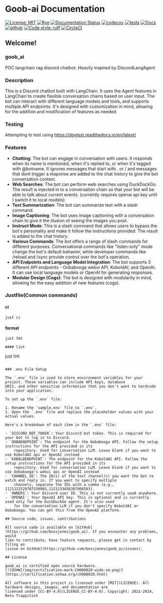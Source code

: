 # Goob-ai Documentation

[![License: MIT](https://img.shields.io/badge/License-MIT-blue.svg)](https://opensource.org/licenses/MIT)
[![Rye](https://img.shields.io/endpoint?url=https://raw.githubusercontent.com/mitsuhiko/rye/main/artwork/badge.json)](https://rye-up.com)
[![Documentation Status](https://readthedocs.org/projects/goob_ai/badge/?version=latest)](https://goob_ai.readthedocs.io/en/latest/?badge=latest)
[![codecov](https://codecov.io/gh/bossjones/goob_ai/graph/badge.svg?token=hFV0Q3Sg2y)](https://codecov.io/gh/bossjones/goob_ai)
[![tests](https://github.com/bossjones/goob_ai/actions/workflows/ci.yml/badge.svg)](https://github.com/bossjones/goob_ai/actions/workflows/ci.yml)
[![Docs](https://img.shields.io/badge/Docs-mkdocs-purple.svg?style=flat)](https://github.com/pages/bossjones/goob_ai)
[![github](https://img.shields.io/badge/git.corp-toolbox-purple.svg?style=flat)](https://github.com/bossjones/goob_ai)
[![Code style: ruff](https://img.shields.io/endpoint?url=https://raw.githubusercontent.com/astral-sh/ruff/main/assets/badge/v2.json)](https://github.com/astral-sh/ruff)
[![CircleCI](https://circle.ci.adobe.com/status-badge/img/gh/bossjones/goob_ai/tree/main.svg?style=svg)](https://circle.ci.adobe.com/status-badge/redirect/gh/bossjones/goob_ai/tree/main)

## Welcome!

### goob_ai

POC langchain rag discord chatbot. Heavily inspired by DiscordLangAgent

### Description

This is a Discord chatbot built with LangChain. It uses the Agent features in LangChain to create flexible conversation
chains based on user input. The bot can interact with different language models and tools, and supports multiple API
endpoints. It's designed with customization in mind, allowing for the addition and modification of features as needed.

### Testing

Attempting to test using <https://dpytest.readthedocs.io/en/latest/>

### Features

- **Chatting**: The bot can engage in conversation with users. It responds when its name is mentioned, when it's replied
    to, or when it's tagged with @botname. It ignores messages that start with . or / and messages that dont trigger a
    response are added to the chat history to give the bot conversation context.
- **Web Searches**: The bot can perform web searches using DuckDuckGo. The result is injected in to a conversation chain
    so that your bot will be able to talk about current events. (currently requires openai api key until I switch it to
    local models)
- **Text Summarization**: The bot can summarize text with a slash command.
- **Image Captioning**: The bot uses image captioning with a conversation chain to give it the illusion of seeing the
    images you post.
- **Instruct Mode**: This is a slash command that allows users to bypass the bot's personality and make it follow the
    instructions provided. The result is added to the chat history.
- **Various Commands**: The bot offers a range of slash commands for different purposes. Conversational commands like
    "listen-only" mode change the bot's default behavior, while developer commands like /reload and /sync provide
    control over the bot's operation.
- **API Endpoints and Language Model Integration**: The bot supports 3 different API endpoints - Oobabooga webui API,
    KoboldAI, and OpenAI. It can use local language models or OpenAI for generating responses.
- **Modular Design (Cogs)**: The bot is designed with modularity in mind, allowing for the easy addition of new features
    (cogs).

### Justfile(Common commands)

#### ci

```
just ci
```

#### format

```
just fmt

#### lint

```
just lint
```

### .env File Setup

The `.env` file is used to store environment variables for your project. These variables can include API keys, database
URIs, and other sensitive information that you don't want to hardcode into your application.

To set up the `.env` file:

1. Rename the `sample.env` file to `.env`.
1. Open the `.env` file and replace the placeholder values with your actual values.

Here's a breakdown of each item in the `.env` file:

- `DISCORD_BOT_TOKEN`: Your Discord bot token. This is required for your bot to log in to Discord.
- `OOBAENDPOINT`: The endpoint for the Oobabooga API. Follow the setup instructions for the API provided in its
    repository. Used for conversation LLM. Leave blank if you want to use KoboldAI api or OpenAI instead
- `KOBOLDENDPOINT`: The endpoint for the KoboldAI API. Follow the setup instructions for the API provided in its
    repository. Used for conversation LLM. Leave blank if you want to use Oobabooga's webui api or OpenAI instead
- `CHANNEL_ID`: The ID(s) of the text channel(s) you want the bot to watch and reply in. If you want to specify multiple
    channels, separate the IDs with a comma (e.g., 1121121529787338903,1121233456307904583).
- `OWNERS`: Your Discord user ID. This is not currently used anywhere.
- `OPENAI`: Your OpenAI API key. This is optional and is currently used only for the DuckDuckGo agent. It's also used
    for the conversation LLM if you don't specify KoboldAI or Oobabooga. You can get this from the OpenAI platform.

## Source code, issues, contributions

All source code is available on [GitHub](https://github.com/bossjones/goob_ai). If you encounter any problems, would
like to contribute, have feature requests, please get in contact by filing an
[issue on GitHub](https://github.com/bossjones/goob_ai/issues).

## License

goob_ai is certified open source hardware.
[![OSHW](img/certification-mark-CH000020-wide-sm.png)](https://certification.oshwa.org/ch000020.html)

All software in this project is licensed under [MIT](LICENSE). All hardware designs, images, and documentation are
licensed under [CC-BY-4.0](LICENSE_CC-BY-4.0). Copyright: 2021-2024, Reto Trappitsch
